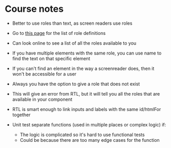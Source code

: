 # Course notes

- Better to use roles than text, as screen readers use roles
- Go to [this page](w3.org/TR/wai-aria/#role_definitions) for the list of role definitions
- Can look online to see a list of all the roles available to you
- If you have multiple elements with the same role, you can use name to find the text on that specific element
- If you can't find an element in the way a screenreader does, then it won't be accessible for a user

- Always you have the option to give a role that does not exist
- This will give an error from RTL, but it will tell you all the roles that are available in your component
- RTL is smart enough to link inputs and labels with the same id/htmlFor together

- Unit test separate functions (used in multiple places or complex logic) if:

  - The logic is complicated so it's hard to use functional tests
  - Could be because there are too many edge cases for the function
